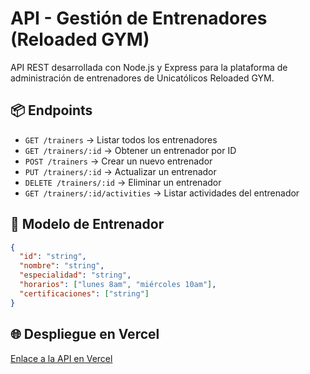 # API - Gestión de Entrenadores (Reloaded GYM)

API REST desarrollada con Node.js y Express para la plataforma de administración de entrenadores de Unicatólicos Reloaded GYM.

## 📦 Endpoints

- `GET /trainers` → Listar todos los entrenadores
- `GET /trainers/:id` → Obtener un entrenador por ID
- `POST /trainers` → Crear un nuevo entrenador
- `PUT /trainers/:id` → Actualizar un entrenador
- `DELETE /trainers/:id` → Eliminar un entrenador
- `GET /trainers/:id/activities` → Listar actividades del entrenador

## 🧪 Modelo de Entrenador

```json
{
  "id": "string",
  "nombre": "string",
  "especialidad": "string",
  "horarios": ["lunes 8am", "miércoles 10am"],
  "certificaciones": ["string"]
}
```

## 🌐 Despliegue en Vercel

[Enlace a la API en Vercel](https://TU_API.vercel.app)
